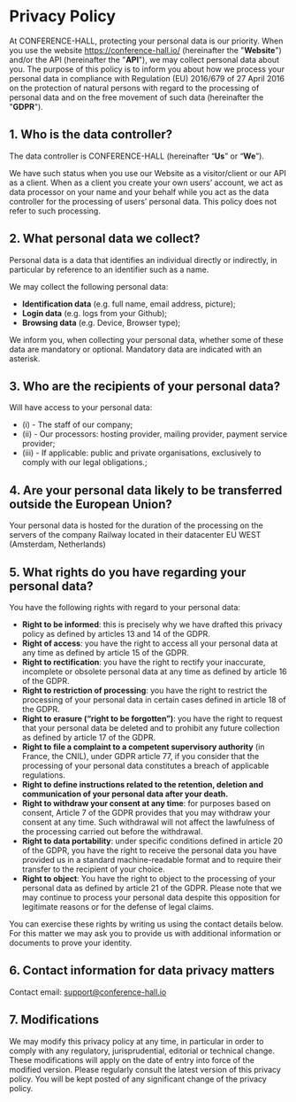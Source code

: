 # Privacy Policy

At CONFERENCE-HALL, protecting your personal data is our priority. When you use the website https://conference-hall.io/ (hereinafter the "**Website**") and/or the API (hereinafter the "**API**"), we may collect personal data about you. The purpose of this policy is to inform you about how we process your personal data in compliance with Regulation (EU) 2016/679 of 27 April 2016 on the protection of natural persons with regard to the processing of personal data and on the free movement of such data (hereinafter the "**GDPR**").

## 1. Who is the data controller?

The data controller is CONFERENCE-HALL (hereinafter “**Us**” or “**We**”).

We have such status when you use our Website as a visitor/client or our API as a client. When as a client you create your own users’ account, we act as data processor on your name and your behalf while you act as the data controller for the processing of users’ personal data. This policy does not refer to such processing.

## 2. What personal data we collect?

Personal data is a data that identifies an individual directly or indirectly, in particular by reference to an identifier such as a name.

We may collect the following personal data:

- **Identification data** (e.g. full name, email address, picture);
- **Login data** (e.g. logs from your Github);
- **Browsing data** (e.g. Device, Browser type);

We inform you, when collecting your personal data, whether some of these data are mandatory or optional. Mandatory data are indicated with an asterisk.

## 3. Who are the recipients of your personal data?

Will have access to your personal data:

- (i) - The staff of our company;
- (ii) - Our processors: hosting provider, mailing provider, payment service provider;
- (iii) - If applicable: public and private organisations, exclusively to comply with our legal obligations.;

## 4. Are your personal data likely to be transferred outside the European Union?

Your personal data is hosted for the duration of the processing on the servers of the company Railway located in their datacenter EU WEST (Amsterdam, Netherlands)

## 5. What rights do you have regarding your personal data?

You have the following rights with regard to your personal data:

- **Right to be informed**: this is precisely why we have drafted this privacy policy as defined by articles 13 and 14 of the GDPR.
- **Right of access**: you have the right to access all your personal data at any time as defined by article 15 of the GDPR.
- **Right to rectification**: you have the right to rectify your inaccurate, incomplete or obsolete personal data at any time as defined by article 16 of the GDPR.
- **Right to restriction of processing**: you have the right to restrict the processing of your personal data in certain cases defined in article 18 of the GDPR.
- **Right to erasure (“right to be forgotten”)**: you have the right to request that your personal data be deleted and to prohibit any future collection as defined by article 17 of the GDPR.
- **Right to file a complaint to a competent supervisory authority** (in France, the CNIL), under GDPR article 77, if you consider that the processing of your personal data constitutes a breach of applicable regulations.
- **Right to define instructions related to the retention, deletion and communication of your personal data after your death.**
- **Right to withdraw your consent at any time**: for purposes based on consent, Article 7 of the GDPR provides that you may withdraw your consent at any time. Such withdrawal will not affect the lawfulness of the processing carried out before the withdrawal.
- **Right to data portability**: under specific conditions defined in article 20 of the GDPR, you have the right to receive the personal data you have provided us in a standard machine-readable format and to require their transfer to the recipient of your choice.
- **Right to object**: You have the right to object to the processing of your personal data as defined by article 21 of the GDPR. Please note that we may continue to process your personal data despite this opposition for legitimate reasons or for the defense of legal claims.

You can exercise these rights by writing us using the contact details below. For this matter we may ask you to provide us with additional information or documents to prove your identity.

## 6. Contact information for data privacy matters

Contact email: support@conference-hall.io

## 7. Modifications

We may modify this privacy policy at any time, in particular in order to comply with any regulatory, jurisprudential, editorial or technical change. These modifications will apply on the date of entry into force of the modified version. Please regularly consult the latest version of this privacy policy. You will be kept posted of any significant change of the privacy policy.
